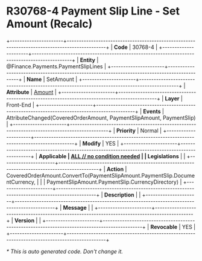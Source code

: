 ﻿---
erp.type: front-end-business-rule
erp.entity: Finance.Payments.PaymentSlipLines
---

# R30768-4 Payment Slip Line - Set Amount (Recalc)
+----------------------+----------------------------------------------------------------------------------------------+
| **Code**             | 30768-4                                                                                      |
+----------------------+----------------------------------------------------------------------------------------------+
| **Entity**           | @Finance.Payments.PaymentSlipLines                                                           |
+----------------------+----------------------------------------------------------------------------------------------+
| **Name**             | SetAmount                                                                                    |
+----------------------+----------------------------------------------------------------------------------------------+
| **Attribute**        | [Amount](../entities/Finance.Payments.PaymentSlipLines.md#amount)                            |
+----------------------+----------------------------------------------------------------------------------------------+
| **Layer**            | Front-End                                                                                    |
+----------------------+----------------------------------------------------------------------------------------------+
| **Events**           | AttributeChanged(CoveredOrderAmount, PaymentSlipAmount, PaymentSlip)                         |
+----------------------+----------------------------------------------------------------------------------------------+
| **Priority**         | Normal                                                                                       |
+----------------------+----------------------------------------------------------------------------------------------+
| **Modify**           | YES                                                                                          |
+----------------------+----------------------------------------------------------------------------------------------+
| **Applicable         | [ALL // no condition needed](xref:applicable-legislations)                                   |
| Legislations**       |                                                                                              |
+----------------------+----------------------------------------------------------------------------------------------+
| **Action**           | CoveredOrderAmount.ConvertTo(PaymentSlipAmount.PaymentSlip.DocumentCurrency,                 |
|                      | PaymentSlipAmount.PaymentSlip.CurrencyDirectory)                                             |
+----------------------+----------------------------------------------------------------------------------------------+
| **Description**      |                                                                                              |
+----------------------+----------------------------------------------------------------------------------------------+
| **Message**          |                                                                                              |
+----------------------+----------------------------------------------------------------------------------------------+
| **Version**          |                                                                                              |
+----------------------+----------------------------------------------------------------------------------------------+
| **Revocable**        | YES                                                                                          |
+----------------------+----------------------------------------------------------------------------------------------+

*\* This is auto generated code. Don't change it.*
